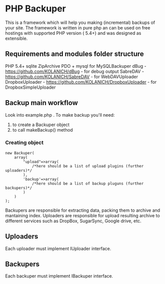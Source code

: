 PHP Backuper
=============
This is a framework which will help you making (incremental) backups of your site.
The framework is written in pure php an can be used on free hostings with supported PHP version ( 5.4+) and was designed as extensible.

Requirements and modules folder structure
-------------------------------------
PHP 5.4+
sqlite
ZipArchive
PDO + mysql for MySQLBackuper
dBug - https://github.com/KOLANICH/dBug - for debug output
SabreDAV - https://github.com/KOLANICH/SabreDAV - for WebDAVUploader
DropboxUploader - https://github.com/KOLANICH/DropboxUploader - for DropboxSimpleUploader


Backup main workflow
--------------------

Look into example.php .
To make backup you'll need:
1. to create a Backuper object
2. to call makeBackup() method

### Creating object

	new Backuper(
		array(
			"upload"=>array(
				/*here should be a list of upload plugins (further uploaders)*/
			),
			'backup'=>array(
				/*here should be a list of backup pluguns (further backupers)*/
			)
		)
	);

Backupers are responsible for extracting data, packing them to archive and mantaining index.
Uploaders are responsible for upload resulting archive to different services such as DropBox, SugarSync, Google drive, etc.

Uploaders
-----------
Each uploader must implement IUploader interface.

Backupers
------------
Each backuper must implement IBackuper interface.